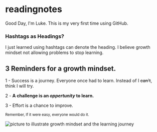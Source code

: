 # readingnotes
Good Day, I'm Luke. This is my very first time using GitHub. 
### Hashtags as Headings? 
I just learned using hashtags can denote the heading. 
I believe growth mindset not allowing problems to stop learning. 
## 3 Reminders for a growth mindset. 

1 - Success is a journey. Everyone once had to learn. Instead of I ~~can't~~, think I will try. 

2 - **A challenge is an _oppertunity_ to learn.** 

3 - Effort is a chance to improve. 

<sub> Remember, If it were easy, everyone would do it. </sub> 

![picture to illustrate growth mindset and the learning journey](https://www.mindsetworks.com/Assets/images/science/the-science/the-growth-mindset-i-can-get-smarter-large.jpg)
